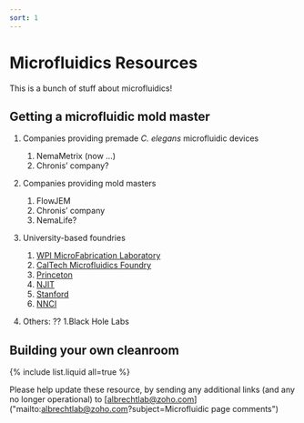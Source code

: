 ```yaml
---
sort: 1
---
```


# Microfluidics Resources

This is a bunch of stuff about microfluidics!

## Getting a microfluidic mold master

1. Companies providing premade _C. elegans_ microfluidic devices
   1. NemaMetrix (now …)
   2. Chronis’ company?

2. Companies providing mold masters
   1. FlowJEM
   2. Chronis’ company
   3. NemaLife?

3. University-based foundries
   1. [WPI MicroFabrication Laboratory](https://wp.wpi.edu/qntl/resources/wpi-microfabrication-lab/)
   2. [CalTech Microfluidics Foundry](kni.caltech.edu)
   3. [Princeton](https://prism-cleanroom.princeton.edu/) 
   4. [NJIT](http://centers.njit.edu/mfc/) 
   5. [Stanford](https://snfexfab.stanford.edu/)
   6. [NNCI](www.nnci.net)

4. Others: ??
   1.Black Hole Labs



## Building your own cleanroom

{% include list.liquid all=true %}


Please help update these resource, by sending any additional links (and any no longer operational) to [albrechtlab@zoho.com]("mailto:albrechtlab@zoho.com?subject=Microfluidic page comments")
